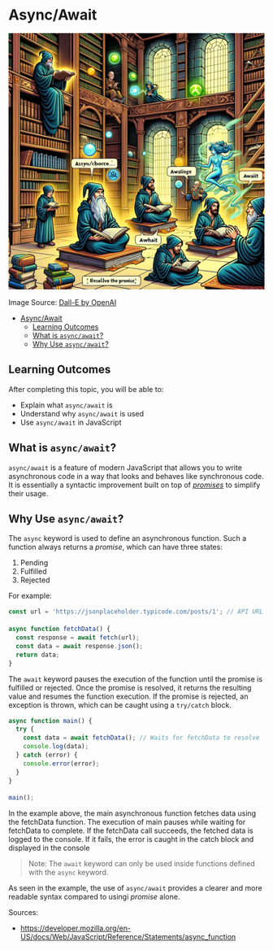 # Async/Await

![Async Await](Async-Await.webp)

Image Source: [Dall-E by OpenAI](https://openai.com/)

- [Async/Await](#asyncawait)
  - [Learning Outcomes](#learning-outcomes)
  - [What is `async/await`?](#what-is-asyncawait)
  - [Why Use `async/await`?](#why-use-asyncawait)

## Learning Outcomes

After completing this topic, you will be able to:

- Explain what `async/await` is
- Understand why `async/await` is used
- Use `async/await` in JavaScript

## What is `async/await`?

`async/await` is a feature of modern JavaScript that allows you to write asynchronous code in a way that looks and behaves like synchronous code. It is essentially a syntactic improvement built on top of [*promises*](../promise/README.md) to simplify their usage.

## Why Use `async/await`?

The `async` keyword is used to define an asynchronous function. Such a function always returns a *promise*, which can have three states:

1. Pending
2. Fulfilled
3. Rejected

For example:

```javascript
const url = 'https://jsonplaceholder.typicode.com/posts/1'; // API URL

async function fetchData() {
  const response = await fetch(url);
  const data = await response.json();
  return data;
}
```

The `await` keyword pauses the execution of the function until the promise is fulfilled or rejected. Once the promise is resolved, it returns the resulting value and resumes the function execution. If the promise is rejected, an exception is thrown, which can be caught using a `try/catch` block.

```javascript
async function main() {
  try {
    const data = await fetchData(); // Waits for fetchData to resolve
    console.log(data);
  } catch (error) {
    console.error(error);
  }
}

main();

```

In the example above, the main asynchronous function fetches data using the fetchData function. The execution of main pauses while waiting for fetchData to complete. If the fetchData call succeeds, the fetched data is logged to the console. If it fails, the error is caught in the catch block and displayed in the console

> Note: The  `await` keyword can only be used inside functions defined with the `async` keyword.

As seen in the example, the use of `async/await` provides a clearer and more readable syntax compared to usingi *promise* alone.

Sources:

- <https://developer.mozilla.org/en-US/docs/Web/JavaScript/Reference/Statements/async_function>
